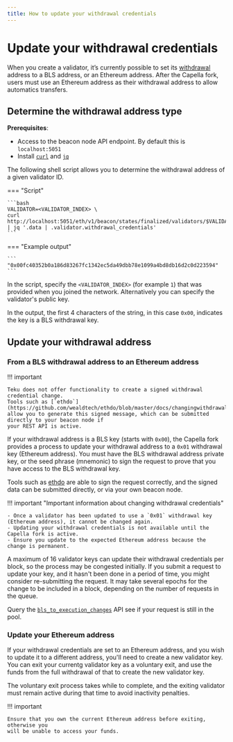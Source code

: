 ```yaml
---
title: How to update your withdrawal credentials
---
```


# Update your withdrawal credentials

When you create a validator, it’s currently possible to set its [withdrawal](../Concepts/Withdrawals.md) address
to a BLS address, or an Ethereum address. After the Capella fork, users must use an Ethereum address as their withdrawal
address to allow automatics transfers.

## Determine the withdrawal address type

**Prerequisites**:

- Access to the beacon node API endpoint. By default this is `localhost:5051`
- Install [`curl`](https://curl.se/) and [`jq`](https://stedolan.github.io/jq/)

The following shell script allows you to determine the withdrawal address of a given validator ID.

=== "Script"

    ```bash
    VALIDATOR=<VALIDATOR_INDEX> \
    curl http://localhost:5051/eth/v1/beacon/states/finalized/validators/$VALIDATOR | jq '.data | .validator.withdrawal_credentials'
    ```

=== "Example output"

    ```
    "0x00fc40352b0a186d83267fc1342ec5da49dbb78e1099a4bd8db16d2c0d223594"
    ```

In the script, specify the `<VALIDATOR_INDEX>` (for example `1`) that was provided when you joined the network. Alternatively
you can specify the validator's public key.

In the output, the first 4 characters of the string, in this case `0x00`, indicates the key is a BLS withdrawal
key.

## Update your withdrawal address

### From a BLS withdrawal address to an Ethereum address

!!! important

    Teku does not offer functionality to create a signed withdrawal credential change.
    Tools such as [`ethdo`](https://github.com/wealdtech/ethdo/blob/master/docs/changingwithdrawalcredentials.md)
    allow you to generate this signed message, which can be submitted directly to your beacon node if
    your REST API is active.

If your withdrawal address is a BLS key (starts with `0x00`), the Capella fork provides a process to
update your withdrawal address to a `0x01` withdrawal key (Ethereum address).
You must have the BLS withdrawal address private key, or the seed phrase (mnemonic) to sign the request
to prove that you have access to the BLS withdrawal key.

Tools such as [ethdo](https://github.com/wealdtech/ethdo/blob/master/docs/changingwithdrawalcredentials.md) are able to sign the request correctly,
and the signed data can be submitted directly, or via your own beacon node.

!!! important "Important information about changing withdrawal credentials"

    - Once a validator has been updated to use a `0x01` withdrawal key (Ethereum address), it cannot be changed again.
    - Updating your withdrawal credentials is not available until the Capella fork is active.
    - Ensure you update to the expected Ethereum address because the change is permanent.

A maximum of 16 validator keys can update their withdrawal credentials per block, so the process may
be congested initially. If you submit a request to update your key, and it hasn't been done in a period
of time, you might consider re-submitting the request. It may take several epochs for the change to be
included in a block, depending on the number of requests in the queue.

Query the [`bls_to_execution_changes`](https://consensys.github.io/teku/#tag/Beacon/operation/getBlsToExecutionChanges)
API see if your request is still in the pool.

### Update your Ethereum address

If your withdrawal credentials are set to an Ethereum address, and you wish to update it to a
different address, you'll need to create a new validator key. You can exit your currentg
validator key as a voluntary exit, and use the funds from the full withdrawal of that to create the
new validator key.

The voluntary exit process takes while to complete, and the exiting validator must remain active during that
time to avoid inactivity penalties.

!!! important

    Ensure that you own the current Ethereum address before exiting, otherwise you
    will be unable to access your funds.
